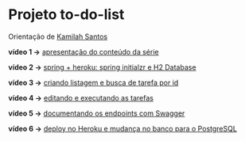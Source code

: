 # Projeto to-do-list

Orientação de [Kamilah Santos](https://github.com/Kamilahsantos/serie-todo-list-youtube)

**vídeo 1 ->** [apresentação do conteúdo da série](https://www.youtube.com/watch?v=un7EgWqgNMs)

**vídeo 2 ->** [spring + heroku: spring initialzr e H2 Database](https://www.youtube.com/watch?v=x0QtRR0Gp40&t=1s)

**vídeo 3 ->** [criando listagem e busca de tarefa por id](https://www.youtube.com/watch?v=fR1O_U7Wd-c&t=931s)

**vídeo 4 ->** [editando e executando as tarefas](https://www.youtube.com/watch?v=jX6LAQQGunY)

**vídeo 5 ->** [documentando os endpoints com Swagger](https://www.youtube.com/watch?v=WMvaVwgrIFE)

**vídeo 6 ->** [deploy no Heroku e mudança no banco para o PostgreSQL](https://www.youtube.com/watch?v=HIQtj5alGnE)